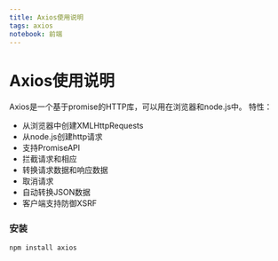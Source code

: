 ```yaml
---
title: Axios使用说明
tags: axios
notebook: 前端
---
```

# Axios使用说明
Axios是一个基于promise的HTTP库，可以用在浏览器和node.js中。
特性：
- 从浏览器中创建XMLHttpRequests
- 从node.js创建http请求
- 支持PromiseAPI
- 拦截请求和相应
- 转换请求数据和响应数据
- 取消请求
- 自动转换JSON数据
- 客户端支持防御XSRF

### 安装
```
npm install axios
```
